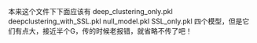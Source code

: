 本来这个文件下下面应该有
deep_clustering_only.pkl
deepclustering_with_SSL.pkl
null_model.pkl
SSL_only.pkl
四个模型，但是它们有点大，接近半个G，传的时候老报错，就省略不传了吧！

